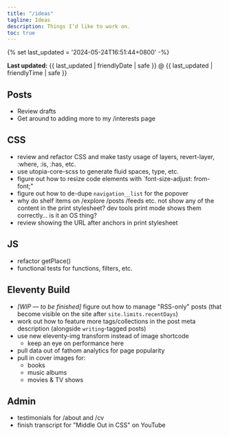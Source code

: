 ```yaml
---
title: "/ideas"
tagline: Ideas
description: Things I’d like to work on.
toc: true
---
```


{% set last_updated = '2024-05-24T16:51:44+0800' -%}
<p><strong>Last updated:</strong> <time datetime="{{ last_updated | rfc3339Date }}">{{ last_updated | friendlyDate | safe }} @ {{ last_updated | friendlyTime | safe }}</time></p>

## Posts

- Review drafts
- Get around to adding more to my /interests page

## CSS

- review and refactor CSS and make tasty usage of layers, revert-layer, :where, :is, :has, etc.
- use utopia-core-scss to generate fluid spaces, type, etc.
- figure out how to resize code elements with `font-size-adjust: from-font;"
- figure out how to de-dupe `navigation__list` for the popover
- why do shelf items on /explore /posts /feeds etc. not show any of the content in the print stylesheet? dev tools print mode shows them correctly… is it an OS thing?
- review showing the URL after anchors in print stylesheet

## JS

- refactor getPlace()
- functional tests for functions, filters, etc.

## Eleventy Build

- *[WIP — to be finished]* figure out how to manage "RSS-only" posts (that become visible on the site after `site.limits.recentDays`)
- work out how to feature more tags/collections in the post meta description (alongside `writing`-tagged posts)
- use new eleventy-img transform instead of image shortcode
    - keep an eye on performance here
- pull data out of fathom analytics for page popularity
- pull in cover images for:
    - books
    - music albums
    - movies & TV shows

## Admin

- testimonials for /about and /cv
- finish transcript for "Middle Out in CSS" on YouTube

